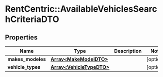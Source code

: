 # RentCentric::AvailableVehiclesSearchCriteriaDTO

## Properties
Name | Type | Description | Notes
------------ | ------------- | ------------- | -------------
**makes_modeles** | [**Array&lt;MakeModelDTO&gt;**](MakeModelDTO.md) |  | [optional] 
**vehicle_types** | [**Array&lt;VehicleTypeDTO&gt;**](VehicleTypeDTO.md) |  | [optional] 


